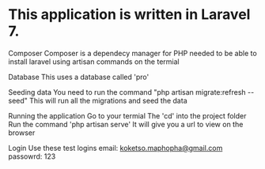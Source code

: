 <h1>This application is written in Laravel 7.</h1>

Composer
Composer is a dependecy manager for PHP needed to be able to install laravel using artisan commands on the termial

Database
This uses a database called 'pro'

Seeding data
You need to run the command "php artisan migrate:refresh --seed"
This will run all the migrations and seed the data

Running the application
Go to your termial
The 'cd' into the project folder
Run the command 'php artisan serve'
It will give you a url to view on the browser

Login
Use these test logins
email: koketso.maphopha@gmail.com
passowrd: 123
